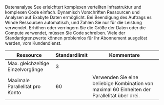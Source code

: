 Datenanalyse See erleichtert komplexen verteilten Infrastruktur und komplexen Code einfach. Dynamisch Vorschriften Ressourcen und Analysen auf Exabyte Daten ermöglicht. Bei Beendigung des Auftrags es Winde Ressourcen automatisch, und Zahlen Sie nur für die Leistung verwendet. Erhöhen oder verringern Sie die Größe der Daten oder die Compute verwendet, müssen Sie Code schreiben. Viele der Standardgrenzwerte können problemlos für Ihr Abonnement ausgelöst werden, vom Kundendienst. 

**Ressource** | **Standardlimit** | **Kommentare**
-------- | ------------- | -------------
Max. gleichzeitige Einzelvorgänge | 3 
Maximale Parallelität pro Konto | 60 | Verwenden Sie eine beliebige Kombination von maximal 60 Einheiten der Parallelität über drei.
